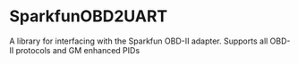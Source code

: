# SparkfunOBD2UART
A library for interfacing with the Sparkfun OBD-II adapter. Supports all OBD-II protocols and GM enhanced PIDs